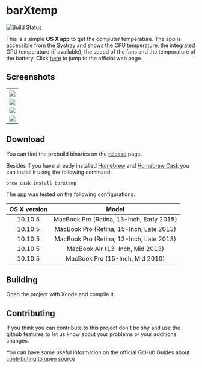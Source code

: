 # barXtemp
[![Build Status](https://travis-ci.org/Gabriele91/barXtemp.svg?branch=master)](https://travis-ci.org/Gabriele91/barXtemp)

This is a simple **OS X app** to get the computer temperature. The app is accessible from the Systray and shows the CPU
temperature, the integrated GPU temperature (if available), the speed of the fans and the temperature of the battery. Click [here](http://gabriele91.github.io/barXtemp/) to jump to the official web page.

## Screenshots
| ![](http://gabriele91.github.io/barXtemp/images/ScreenShot.png) |
|:-:|
| ![](http://gabriele91.github.io/barXtemp/images/ScreenShot_1.png) |
| ![](http://gabriele91.github.io/barXtemp/images/ScreenShot_2.png) |
| ![](http://gabriele91.github.io/barXtemp/images/ScreenShot_3.png) |

## Download

You can find the prebuild binaries on the [release](https://github.com/Gabriele91/barXtemp/releases) page.

Besides if you have already installed [Homebrew](http://brew.sh/) and [Homebrew Cask](http://caskroom.io/) you can install it using the following command:

``` 
brew cask install barxtemp
```

The app was tested on the following configurations:

| OS X version | Model  |
|:-:|:-:|
| 10.10.5 | MacBook Pro (Retina, 13-Inch, Early 2015) |
| 10.10.5 | MacBook Pro (Retina, 15-Inch, Late 2013) |
| 10.10.5 | MacBook Pro (Retina, 13-Inch, Late 2013) |
| 10.10.5 | MacBook Air (13-Inch, Mid 2013) |
| 10.10.5 | MacBook Pro (15-Inch, Mid 2010) |


## Building

Open the project with Xcode and compile it.

## Contributing

If you think you can contribute to this project don't be shy and use the github features to let us know about your problems or your additional changes. 

You can have some useful information on the official GitHub Guides about [contributing to open source](https://guides.github.com/activities/contributing-to-open-source/)
